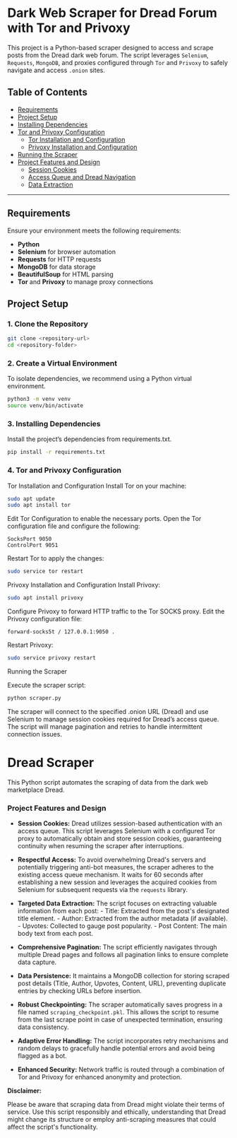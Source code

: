 # Dark Web Scraper for Dread Forum with Tor and Privoxy

This project is a Python-based scraper designed to access and scrape posts from the Dread dark web forum. The script leverages `Selenium`, `Requests`, `MongoDB`, and proxies configured through `Tor` and `Privoxy` to safely navigate and access `.onion` sites.

## Table of Contents
- [Requirements](#requirements)
- [Project Setup](#project-setup)
- [Installing Dependencies](#installing-dependencies)
- [Tor and Privoxy Configuration](#tor-and-privoxy-configuration)
  - [Tor Installation and Configuration](#tor-installation-and-configuration)
  - [Privoxy Installation and Configuration](#privoxy-installation-and-configuration)
- [Running the Scraper](#running-the-scraper)
- [Project Features and Design](#project-features-and-design)
  - [Session Cookies](#session-cookies)
  - [Access Queue and Dread Navigation](#access-queue-and-dread-navigation)
  - [Data Extraction](#data-extraction)

---

## Requirements

Ensure your environment meets the following requirements:
- **Python** 
- **Selenium** for browser automation
- **Requests** for HTTP requests
- **MongoDB** for data storage
- **BeautifulSoup** for HTML parsing
- **Tor** and **Privoxy** to manage proxy connections

## Project Setup

### 1. Clone the Repository
```bash
git clone <repository-url>
cd <repository-folder>
```

### 2. Create a Virtual Environment
To isolate dependencies, we recommend using a Python virtual environment.

```bash
python3 -m venv venv
source venv/bin/activate
```

### 3. Installing Dependencies
Install the project’s dependencies from requirements.txt.

```bash
pip install -r requirements.txt
```

### 4. Tor and Privoxy Configuration
Tor Installation and Configuration
Install Tor on your machine:

```bash
sudo apt update
sudo apt install tor
``` 

Edit Tor Configuration to enable the necessary ports. Open the Tor configuration file and configure the following:

```text
SocksPort 9050
ControlPort 9051
```

Restart Tor to apply the changes:
```bash
sudo service tor restart
```

Privoxy Installation and Configuration
Install Privoxy:
```bash
sudo apt install privoxy
```
Configure Privoxy to forward HTTP traffic to the Tor SOCKS proxy. Edit the Privoxy configuration file:

```text
forward-socks5t / 127.0.0.1:9050 .
```

Restart Privoxy:

```bash
sudo service privoxy restart
``` 

Running the Scraper

Execute the scraper script:

```bash
python scraper.py
```

The scraper will connect to the specified .onion URL (Dread) and use Selenium to manage session cookies required for Dread’s access queue. The script will manage pagination and retries to handle intermittent connection issues.

# Dread Scraper

This Python script automates the scraping of data from the dark web marketplace Dread. 


### Project Features and Design

* **Session Cookies:**
    Dread utilizes session-based authentication with an access queue. This script leverages Selenium with a configured Tor proxy to automatically obtain and store session cookies, guaranteeing continuity when resuming the scraper after interruptions.

* **Respectful Access:**
    To avoid overwhelming Dread's servers and potentially triggering anti-bot measures, the scraper adheres to the existing access queue mechanism. It waits for 60 seconds after establishing a new session and leverages the acquired cookies from Selenium for subsequent requests via the `requests` library.

* **Targeted Data Extraction:**
    The script focuses on extracting valuable information from each post:
        - Title: Extracted from the post's designated title element.
        - Author: Extracted from the author metadata (if available).
        - Upvotes: Collected to gauge post popularity.
        - Post Content: The main body text from each post.

* **Comprehensive Pagination:**
    The script efficiently navigates through multiple Dread pages and follows all pagination links to ensure complete data capture.

* **Data Persistence:**
    It maintains a MongoDB collection for storing scraped post details (Title, Author, Upvotes, Content, URL), preventing duplicate entries by checking URLs before insertion.

* **Robust Checkpointing:**
    The scraper automatically saves progress in a file named `scraping_checkpoint.pkl`. This allows the script to resume from the last scrape point in case of unexpected termination, ensuring data consistency.

* **Adaptive Error Handling:**
    The script incorporates retry mechanisms and random delays to gracefully handle potential errors and avoid being flagged as a bot. 

* **Enhanced Security:**
    Network traffic is routed through a combination of Tor and Privoxy for enhanced anonymity and protection.

**Disclaimer:**

Please be aware that scraping data from Dread might violate their terms of service. Use this script responsibly and ethically, understanding that Dread might change its structure or employ anti-scraping measures that could affect the script's functionality.

